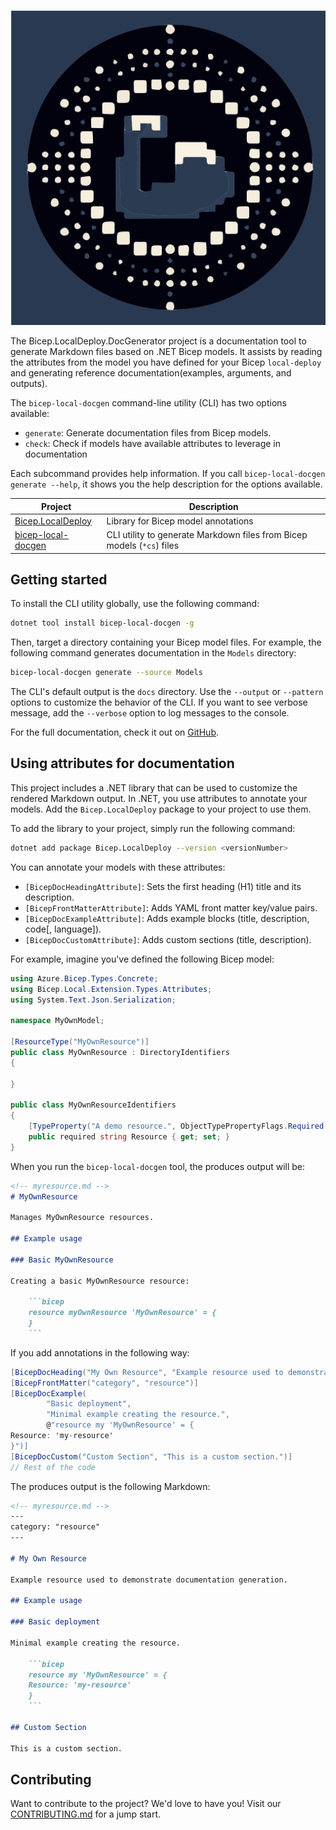 <!-- markdownlint-disable MD041 -->
![Bicep.LocalDeploy.DocGenerator](./banner.svg)

The Bicep.LocalDeploy.DocGenerator project is a documentation tool to generate
Markdown files based on .NET Bicep models. It assists by reading the attributes
from the model you have defined for your Bicep `local-deploy` and generating
reference documentation(examples, arguments, and outputs).

The `bicep-local-docgen` command-line utility (CLI) has two options
available:

- `generate`: Generate documentation files from Bicep models.
- `check`: Check if models have available attributes to leverage in documentation

Each subcommand provides help information. If you call
`bicep-local-docgen generate --help`, it shows you the help
description for the options available.

| Project                  | Description                                                            |
|--------------------------|------------------------------------------------------------------------|
| [Bicep.LocalDeploy][00]  | Library for Bicep model annotations                                    |
| [bicep-local-docgen][01] | CLI utility to generate Markdown files from Bicep models (`*cs`) files |

## Getting started

To install the CLI utility globally, use the following command:

```bash
dotnet tool install bicep-local-docgen -g
```

Then, target a directory containing your Bicep model files. For example,
the following command generates documentation in the `Models` directory:

```bash
bicep-local-docgen generate --source Models
```

The CLI's default output is the `docs` directory. Use the `--output`
or `--pattern` options to customize the behavior of the CLI. If you
want to see verbose message, add the `--verbose` option to log messages
to the console.

For the full documentation, check it out on [GitHub][03].

## Using attributes for documentation

This project includes a .NET library that can be used to customize
the rendered Markdown output. In .NET, you use attributes to annotate
your models. Add the `Bicep.LocalDeploy` package to your project to use them.

To add the library to your project, simply run the following command:

```bash
dotnet add package Bicep.LocalDeploy --version <versionNumber>
```

You can annotate your models with these attributes:

- `[BicepDocHeadingAttribute]`: Sets the first heading (H1) title and its description.
- `[BicepFrontMatterAttribute]`: Adds YAML front matter key/value pairs.
- `[BicepDocExampleAttribute]`: Adds example blocks (title, description, code[, language]).
- `[BicepDocCustomAttribute]`: Adds custom sections (title, description).

For example, imagine you've defined the following Bicep model:

```csharp
using Azure.Bicep.Types.Concrete;
using Bicep.Local.Extension.Types.Attributes;
using System.Text.Json.Serialization;

namespace MyOwnModel;

[ResourceType("MyOwnResource")]
public class MyOwnResource : DirectoryIdentifiers
{

}

public class MyOwnResourceIdentifiers
{
    [TypeProperty("A demo resource.", ObjectTypePropertyFlags.Required | ObjectTypePropertyFlags.Identifier)]
    public required string Resource { get; set; }
}
```

When you run the `bicep-local-docgen` tool, the produces output will be:

```markdown
<!-- myresource.md -->
# MyOwnResource

Manages MyOwnResource resources.

## Example usage

### Basic MyOwnResource

Creating a basic MyOwnResource resource:

    ```bicep
    resource myOwnResource 'MyOwnResource' = {
    }
    ```
```

If you add annotations in the following way:

```csharp
[BicepDocHeading("My Own Resource", "Example resource used to demonstrate documentation generation.")]
[BicepFrontMatter("category", "resource")]
[BicepDocExample(
        "Basic deployment",
        "Minimal example creating the resource.",
        @"resource my 'MyOwnResource' = {
Resource: 'my-resource'
}")]
[BicepDocCustom("Custom Section", "This is a custom section.")]
// Rest of the code
```

The produces output is the following Markdown:

```markdown
<!-- myresource.md -->
---
category: "resource"
---

# My Own Resource

Example resource used to demonstrate documentation generation.

## Example usage

### Basic deployment

Minimal example creating the resource.

    ```bicep
    resource my 'MyOwnResource' = {
    Resource: 'my-resource'
    }
    ```

## Custom Section

This is a custom section.
```

## Contributing

Want to contribute to the project? We'd love to have you! Visit our [CONTRIBUTING.md][02]
for a jump start.

<!-- Link reference definitions -->
[00]: https://www.nuget.org/packages/Bicep.LocalDeploy
[01]: https://www.nuget.org/packages/bicep-local-docgen
[02]: CONTRIBUTING.md
[03]: https://github.com/Gijsreyn/bicep-local-docgen/blob/main/docs/README.md
